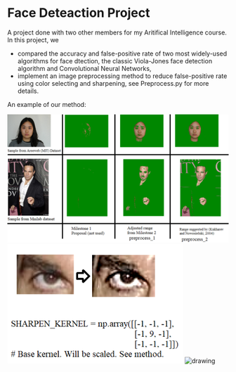 # Face Deteaction Project
A project done with two other members for my Aritifical Intelligence course.
In this project, we 
* compared the accuracy and false-positive rate of two most widely-used algorithms for face dtection, the classic Viola-Jones face detection algorithm and Convolutional Neural Networks,
* implement an image preprocessing method to reduce false-positive rate using color selecting and sharpening, see Preprocess.py for more details.

An example of our method:

<img src="/images/7.png" alt="drawing" width="600"/>
<img src="/images/9.png" alt="drawing" width="400"/>
<img src="/preview" alt="drawing" width="400"/>
